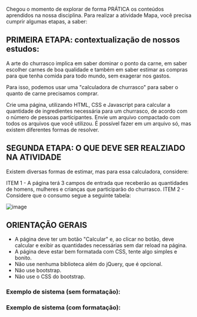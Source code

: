 Chegou o momento de explorar de forma PRÁTICA os conteúdos aprendidos na nossa disciplina. Para realizar a atividade Mapa, você precisa cumprir algumas etapas, a saber:

## PRIMEIRA ETAPA: contextualização de nossos estudos:

A arte do churrasco implica em saber dominar o ponto da carne, em saber escolher carnes de boa qualidade e também em saber estimar as compras para que tenha comida para todo mundo, sem exagerar nos gastos.

Para isso, podemos usar uma "calculadora de churrasco" para saber o quanto de carne precisamos comprar.

Crie uma página, utilizando HTML, CSS e Javascript para calcular a quantidade de ingredientes necessária para um churrasco, de acordo com o número de pessoas participantes. Envie um arquivo compactado com todos os arquivos que você utilizou. É possível fazer em um arquivo só, mas existem diferentes formas de resolver.

## SEGUNDA ETAPA: O QUE DEVE SER REALZIADO NA ATIVIDADE

Existem diversas formas de estimar, mas para essa calculadora, considere:

ITEM 1 - A página terá 3 campos de entrada que receberão as quantidades de homens, mulheres e crianças que participarão do churrasco.
ITEM 2 -  Considere que o consumo segue a seguinte tabela:

 
![image](https://github.com/EdgardMoraes/Atividade-MAPA-Front-End/assets/127137666/15a84ca5-1730-4e53-8306-e04688a5b149)
 	


## ORIENTAÇÃO GERAIS

* A página deve ter um botão "Calcular" e, ao clicar no botão, deve calcular e exibir as quantidades necessárias sem dar reload na página.
* A página deve estar bem formatada com CSS, tente algo simples e bonito.
* Não use nenhuma biblioteca além do jQuery, que é opcional.
* Não use bootstrap.
* Não use o CSS do bootstrap. 

### Exemplo de sistema (sem formatação):

### Exemplo de sistema (com formatação):

 

